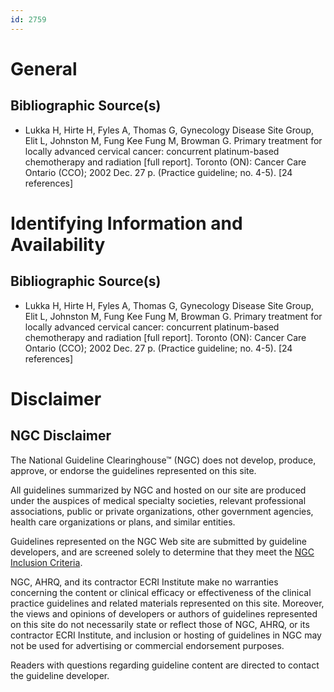 ```yaml
---
id: 2759
---
```


# General

## Bibliographic Source(s)

- Lukka H, Hirte H, Fyles A, Thomas G, Gynecology Disease Site Group, Elit L, Johnston M, Fung Kee Fung M, Browman G. Primary treatment for locally advanced cervical cancer: concurrent platinum-based chemotherapy and radiation [full report]. Toronto (ON): Cancer Care Ontario (CCO); 2002 Dec. 27 p. (Practice guideline; no. 4-5). [24 references]

# Identifying Information and Availability

## Bibliographic Source(s)

- Lukka H, Hirte H, Fyles A, Thomas G, Gynecology Disease Site Group, Elit L, Johnston M, Fung Kee Fung M, Browman G. Primary treatment for locally advanced cervical cancer: concurrent platinum-based chemotherapy and radiation [full report]. Toronto (ON): Cancer Care Ontario (CCO); 2002 Dec. 27 p. (Practice guideline; no. 4-5). [24 references]

# Disclaimer

## NGC Disclaimer

The National Guideline Clearinghouse™ (NGC) does not develop, produce, approve, or endorse the guidelines represented on this site.

All guidelines summarized by NGC and hosted on our site are produced under the auspices of medical specialty societies, relevant professional associations, public or private organizations, other government agencies, health care organizations or plans, and similar entities.

Guidelines represented on the NGC Web site are submitted by guideline developers, and are screened solely to determine that they meet the [NGC Inclusion Criteria](/help-and-about/summaries/inclusion-criteria).

NGC, AHRQ, and its contractor ECRI Institute make no warranties concerning the content or clinical efficacy or effectiveness of the clinical practice guidelines and related materials represented on this site. Moreover, the views and opinions of developers or authors of guidelines represented on this site do not necessarily state or reflect those of NGC, AHRQ, or its contractor ECRI Institute, and inclusion or hosting of guidelines in NGC may not be used for advertising or commercial endorsement purposes.

Readers with questions regarding guideline content are directed to contact the guideline developer.


